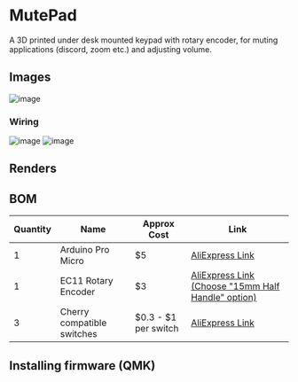 # MutePad
A 3D printed under desk mounted keypad with rotary encoder, for muting applications (discord, zoom etc.) and adjusting volume.

## Images
![image](https://user-images.githubusercontent.com/15612025/157335123-a76ce059-86b4-4484-9bb2-0abff8a13cc8.png)

### Wiring
![image](https://user-images.githubusercontent.com/15612025/157336673-ad348e3d-4314-4703-afe0-a43a6f73b892.png)
![image](https://user-images.githubusercontent.com/15612025/157335150-8491553f-a7dc-462a-a6af-bc4be223b703.png)

## Renders

## BOM
| Quantity | Name | Approx Cost | Link |
|----------|------|-------------|------|
|1|Arduino Pro Micro|$5|[AliExpress Link](https://www.aliexpress.com/item/32768308647.html?spm=a2g0o.productlist.0.0.181945c3oLxLvn&algo_pvid=790325b2-4713-4435-ae54-3f5f26b4215d&algo_exp_id=790325b2-4713-4435-ae54-3f5f26b4215d-1&pdp_ext_f=%7B%22sku_id%22%3A%2212000024349272661%22%7D&pdp_pi=-1%3B4.56%3B-1%3BUSD+1.78%40salePrice%3BUSD%3Bsearch-mainSearch)|
|1|EC11 Rotary Encoder|$3|[AliExpress Link (Choose "15mm Half Handle" option)](https://www.aliexpress.com/item/10000056483250.html?spm=a2g0o.productlist.0.0.79f62f17Sjj7eC&algo_pvid=4549461e-8ad8-4ebc-a312-1deae58d8032&algo_exp_id=4549461e-8ad8-4ebc-a312-1deae58d8032-0&pdp_ext_f=%7B%22sku_id%22%3A%2220000000116682147%22%7D&pdp_pi=-1%3B1.97%3B-1%3B-1%40salePrice%3BUSD%3Bsearch-mainSearch)|
|3|Cherry compatible switches|$0.3 - $1 per switch|[AliExpress Link](https://www.aliexpress.com/item/1005002107758531.html?spm=a2g0o.productlist.0.0.28d514b9BrDpXC&algo_pvid=5b21241f-68e7-4114-92f1-03a80a227005&algo_exp_id=5b21241f-68e7-4114-92f1-03a80a227005-14&pdp_ext_f=%7B%22sku_id%22%3A%2212000020962319192%22%7D&pdp_pi=-1%3B6.5%3B-1%3BUSD+3.84%40salePrice%3BUSD%3Bsearch-mainSearch)|

## Installing firmware (QMK)
